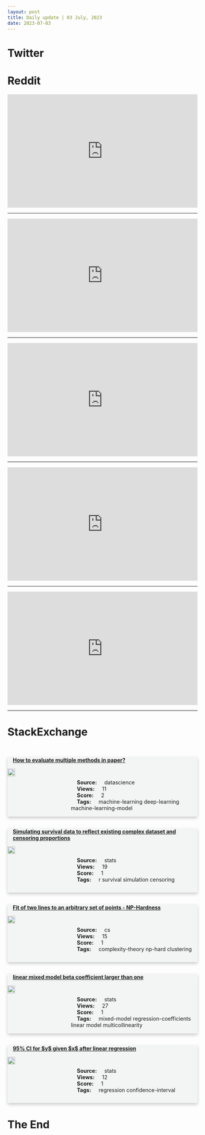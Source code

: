 ```yaml
---
layout: post
title: Daily update | 03 July, 2023
date: 2023-07-03
---
```


<script async src="https://platform.twitter.com/widgets.js" charset="utf-8"></script>


<script src='https://storage.ko-fi.com/cdn/scripts/overlay-widget.js'></script>
<script>
  kofiWidgetOverlay.draw('themldojo', {
    'type': 'floating-chat',
    'floating-chat.donateButton.text': 'Support me',
    'floating-chat.donateButton.background-color': '#f45d22',
    'floating-chat.donateButton.text-color': '#fff'
  });
</script>

# Twitter 

<blockquote class="twitter-tweet"><a href="https://twitter.com/Your_NLP_Coach/status/1675479827455811585"></a></blockquote>

<blockquote class="twitter-tweet"><a href="https://twitter.com/paulabartabajo_/status/1675459388729880578"></a></blockquote>

<blockquote class="twitter-tweet"><a href="https://twitter.com/channelstv/status/1675413952178581506"></a></blockquote>

<blockquote class="twitter-tweet"><a href="https://twitter.com/TomMitchellData/status/1675550661537087488"></a></blockquote>

<blockquote class="twitter-tweet"><a href="https://twitter.com/instablog9ja/status/1675469955603505152"></a></blockquote>

<blockquote class="twitter-tweet"><a href="https://twitter.com/ylecun/status/1675401750977576961"></a></blockquote>

<blockquote class="twitter-tweet"><a href="https://twitter.com/ylecun/status/1675505841464549377"></a></blockquote>

<blockquote class="twitter-tweet"><a href="https://twitter.com/huggingface/status/1675338029366497282"></a></blockquote>

<blockquote class="twitter-tweet"><a href="https://twitter.com/stanfordnlp/status/1675560203247312897"></a></blockquote>

<blockquote class="twitter-tweet"><a href="https://twitter.com/stanfordnlp/status/1675616945725489153"></a></blockquote>

# Reddit 

<iframe id="reddit-embed" src="https://www.redditmedia.com/r/MachineLearning/comments/14onn56/d_eli5_why_is_the_gpt_family_of_models_based_on?ref_source=embed&amp;ref=share&amp;embed=true" sandbox="allow-scripts allow-same-origin allow-popups" style="border: none;" height="300" width="100%" scrolling="yes"></iframe>
<hr style="width:100%;text-align:left;margin-left:0">
<iframe id="reddit-embed" src="https://www.redditmedia.com/r/datascience/comments/14okyuk/unleashing_the_power_of_data_analysts_the_unsung?ref_source=embed&amp;ref=share&amp;embed=true" sandbox="allow-scripts allow-same-origin allow-popups" style="border: none;" height="300" width="100%" scrolling="yes"></iframe>
<hr style="width:100%;text-align:left;margin-left:0">
<iframe id="reddit-embed" src="https://www.redditmedia.com/r/dataengineering/comments/14oqn1f/seeking_guidance_roadmap_for_becoming_a_competent?ref_source=embed&amp;ref=share&amp;embed=true" sandbox="allow-scripts allow-same-origin allow-popups" style="border: none;" height="300" width="100%" scrolling="yes"></iframe>
<hr style="width:100%;text-align:left;margin-left:0">
<iframe id="reddit-embed" src="https://www.redditmedia.com/r/MachineLearning/comments/14ous94/r_a_visual_critical_review_of_most_of_the_time?ref_source=embed&amp;ref=share&amp;embed=true" sandbox="allow-scripts allow-same-origin allow-popups" style="border: none;" height="300" width="100%" scrolling="yes"></iframe>
<hr style="width:100%;text-align:left;margin-left:0">
<iframe id="reddit-embed" src="https://www.redditmedia.com/r/dataengineering/comments/14oih18/cicd_testing_architecture_for_spark?ref_source=embed&amp;ref=share&amp;embed=true" sandbox="allow-scripts allow-same-origin allow-popups" style="border: none;" height="300" width="100%" scrolling="yes"></iframe>
<hr style="width:100%;text-align:left;margin-left:0">

<style>
.card {
box-shadow: 0 4px 8px 0 rgba(0,0,0,0.2);
transition: 0.3s;
width: 100%;
background-color: #F3F4F4;
}
p{
    margin-left:  3em;
    padding-top: 1em;
}
.part2{
    display: grid;
    grid-template-columns: 1fr 3fr;
}
h4{
    margin: 1em;
}

.card:hover {
box-shadow: 0 8px 16px 0 rgba(0,0,0,0.2);
}
b {
padding: 2px 16px;
}
</style>
  
# StackExchange 


  <br>
  <div class="card">
  <h4><a href='https://datascience.stackexchange.com/questions/122515/how-to-evaluate-multiple-methods-in-paper'>How to evaluate multiple methods in paper?</a></h4> 
  <div class="part2">
      <img src="https://cdn.sstatic.net/Sites/datascience/Img/apple-touch-icon@2.png?v=1c36463984b3" alt="Img missing!" style="width:40%">
      <p><b>Source:</b> datascience<br><b>Views:</b> 11<br><b>Score:</b> 2<br><b>Tags:</b> <span class="badge badge-dark">machine-learning</span> <span class="badge badge-dark">deep-learning</span> <span class="badge badge-dark">machine-learning-model</span></p> 
  </div>
  </div>
      
  <br>
  <div class="card">
  <h4><a href='https://stats.stackexchange.com/questions/620307/simulating-survival-data-to-reflect-existing-complex-dataset-and-censoring-propo'>Simulating survival data to reflect existing complex dataset and censoring proportions</a></h4> 
  <div class="part2">
      <img src="https://cdn.sstatic.net/Sites/stats/Img/apple-touch-icon@2.png?v=344f57aa10cc" alt="Img missing!" style="width:40%">
      <p><b>Source:</b> stats<br><b>Views:</b> 19<br><b>Score:</b> 1<br><b>Tags:</b> <span class="badge badge-dark">r</span> <span class="badge badge-dark">survival</span> <span class="badge badge-dark">simulation</span> <span class="badge badge-dark">censoring</span></p> 
  </div>
  </div>
      
  <br>
  <div class="card">
  <h4><a href='https://cs.stackexchange.com/questions/160950/fit-of-two-lines-to-an-arbitrary-set-of-points-np-hardness'>Fit of two lines to an arbitrary set of points - NP-Hardness</a></h4> 
  <div class="part2">
      <img src="https://cdn.sstatic.net/Sites/cs/Img/apple-touch-icon@2.png?v=324a3e0c2b03" alt="Img missing!" style="width:40%">
      <p><b>Source:</b> cs<br><b>Views:</b> 15<br><b>Score:</b> 1<br><b>Tags:</b> <span class="badge badge-dark">complexity-theory</span> <span class="badge badge-dark">np-hard</span> <span class="badge badge-dark">clustering</span></p> 
  </div>
  </div>
      
  <br>
  <div class="card">
  <h4><a href='https://stats.stackexchange.com/questions/620331/linear-mixed-model-beta-coefficient-larger-than-one'>linear mixed model beta coefficient larger than one</a></h4> 
  <div class="part2">
      <img src="https://cdn.sstatic.net/Sites/stats/Img/apple-touch-icon@2.png?v=344f57aa10cc" alt="Img missing!" style="width:40%">
      <p><b>Source:</b> stats<br><b>Views:</b> 27<br><b>Score:</b> 1<br><b>Tags:</b> <span class="badge badge-dark">mixed-model</span> <span class="badge badge-dark">regression-coefficients</span> <span class="badge badge-dark">linear</span> <span class="badge badge-dark">model</span> <span class="badge badge-dark">multicollinearity</span></p> 
  </div>
  </div>
      
  <br>
  <div class="card">
  <h4><a href='https://stats.stackexchange.com/questions/620347/95-ci-for-y-given-x-after-linear-regression'>95% CI for $y$ given $x$ after linear regression</a></h4> 
  <div class="part2">
      <img src="https://cdn.sstatic.net/Sites/stats/Img/apple-touch-icon@2.png?v=344f57aa10cc" alt="Img missing!" style="width:40%">
      <p><b>Source:</b> stats<br><b>Views:</b> 12<br><b>Score:</b> 1<br><b>Tags:</b> <span class="badge badge-dark">regression</span> <span class="badge badge-dark">confidence-interval</span></p> 
  </div>
  </div>
      
# The End